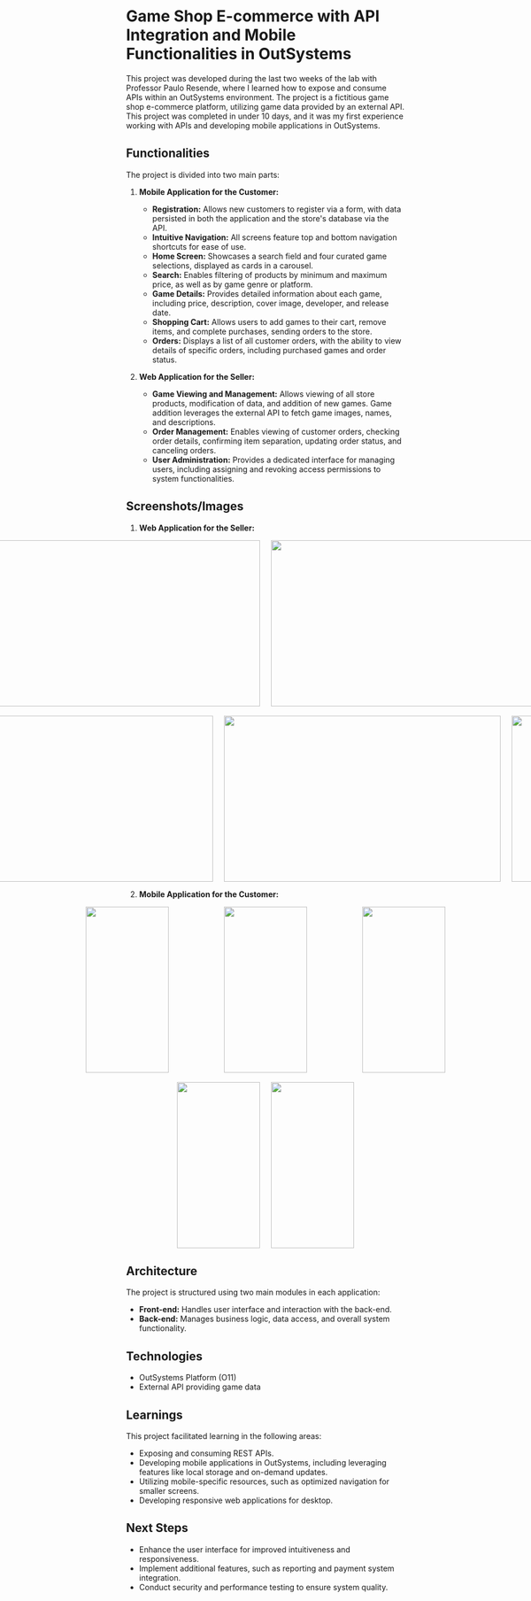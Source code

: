 # Game Shop E-commerce with API Integration and Mobile Functionalities in OutSystems

This project was developed during the last two weeks of the lab with Professor Paulo Resende, where I learned how to expose and consume APIs within an OutSystems environment. The project is a fictitious game shop e-commerce platform, utilizing game data provided by an external API. This project was completed in under 10 days, and it was my first experience working with APIs and developing mobile applications in OutSystems.

## Functionalities

The project is divided into two main parts:

1.  **Mobile Application for the Customer:**

    *   **Registration:** Allows new customers to register via a form, with data persisted in both the application and the store's database via the API.
    *   **Intuitive Navigation:** All screens feature top and bottom navigation shortcuts for ease of use.
    *   **Home Screen:** Showcases a search field and four curated game selections, displayed as cards in a carousel.
    *   **Search:** Enables filtering of products by minimum and maximum price, as well as by game genre or platform.
    *   **Game Details:** Provides detailed information about each game, including price, description, cover image, developer, and release date.
    *   **Shopping Cart:** Allows users to add games to their cart, remove items, and complete purchases, sending orders to the store.
    *   **Orders:** Displays a list of all customer orders, with the ability to view details of specific orders, including purchased games and order status.

2.  **Web Application for the Seller:**

    *   **Game Viewing and Management:** Allows viewing of all store products, modification of data, and addition of new games. Game addition leverages the external API to fetch game images, names, and descriptions.
    *   **Order Management:** Enables viewing of customer orders, checking order details, confirming item separation, updating order status, and canceling orders.
    *   **User Administration:** Provides a dedicated interface for managing users, including assigning and revoking access permissions to system functionalities.

## Screenshots/Images

1.  **Web Application for the Seller:**

<p align="center">
  <div style="display: flex; justify-content: center; gap: 20px; align-items: center;">
    <img src="Mobile_API_Outsystems/Pictures_Mobile_API/Capturadeecrã2025-03-02184411.png" width="500" height="300" style="object-fit: cover;" />
    <img src="Mobile_API_Outsystems/Pictures_Mobile_API/Capturadeecrã2025-03-02184556.png" width="500" height="300" style="object-fit: cover;" />
  </div>
  <br>
  <div style="display: flex; justify-content: center; gap: 20px; align-items: center;">
    <img src="Mobile_API_Outsystems/Pictures_Mobile_API/Capturadeecrã2025-03-02184650.png" width="500" height="300" style="object-fit: cover;" />
    <img src="Mobile_API_Outsystems/Pictures_Mobile_API/Capturadeecrã2025-03-02184731.png" width="500" height="300" style="object-fit: cover;" />
    <img src="Mobile_API_Outsystems/Pictures_Mobile_API/Capturadeecrã2025-03-02184819.png" width="150" height="300" style="object-fit: cover;" />
  </div>
</p>

2.  **Mobile Application for the Customer:**

<p align="center">
  <div style="display: flex; justify-content: center; gap: 100px; align-items: center;">
    <img src="Mobile_API_Outsystems/Pictures_Mobile_API/Capturadeecrã2025-03-02185104.png" width="150" height="300" style="object-fit: cover;" />
    <img src="Mobile_API_Outsystems/Pictures_Mobile_API/Capturadeecrã2025-03-02185227.png" width="150" height="300" style="object-fit: cover;" />
    <img src="Mobile_API_Outsystems/Pictures_Mobile_API/Capturadeecrã2025-03-02185404.png" width="150" height="300" style="object-fit: cover;" /> 
  </div>
  <br>
  <div style="display: flex; justify-content: center; gap: 20px; align-items: center;">
    <img src="Mobile_API_Outsystems/Pictures_Mobile_API/Capturadeecrã2025-03-02185434.png" width="150" height="300" style="object-fit: cover;" />
    <img src="Mobile_API_Outsystems/Pictures_Mobile_API/Capturadeecrã2025-03-02185659.png" width="150" height="300" style="object-fit: cover;" />
  </div>
</p>

## Architecture

The project is structured using two main modules in each application:

*   **Front-end:** Handles user interface and interaction with the back-end.
*   **Back-end:** Manages business logic, data access, and overall system functionality.

## Technologies

*   OutSystems Platform (O11)
*   External API providing game data

## Learnings

This project facilitated learning in the following areas:

*   Exposing and consuming REST APIs.
*   Developing mobile applications in OutSystems, including leveraging features like local storage and on-demand updates.
*   Utilizing mobile-specific resources, such as optimized navigation for smaller screens.
*   Developing responsive web applications for desktop.

## Next Steps

*   Enhance the user interface for improved intuitiveness and responsiveness.
*   Implement additional features, such as reporting and payment system integration.
*   Conduct security and performance testing to ensure system quality.


